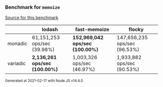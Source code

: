 ### Benchmark for `memoize`

[Source for this benchmark](./benchmark.ts)

|     | lodash | fast-memoize | flocky |
| --- | --- | --- | --- |
| monadic | 61,151,253 ops/sec (39.98%) | **152,969,042 ops/sec (100.00%)** | 147,656,235 ops/sec (96.53%) |
| variadic | **2,136,261 ops/sec (100.00%)** | 1,003,326 ops/sec (46.97%) | 1,933,882 ops/sec (90.53%) |

<sup>Generated at 2021-02-17 with Node.JS v14.4.0</sup>